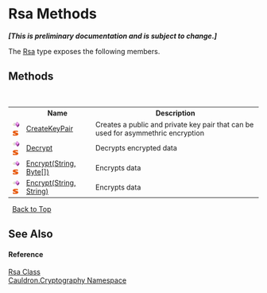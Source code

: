 # Rsa Methods
 _**\[This is preliminary documentation and is subject to change.\]**_

The <a href="T_Cauldron_Cryptography_Rsa">Rsa</a> type exposes the following members.


## Methods
&nbsp;<table><tr><th></th><th>Name</th><th>Description</th></tr><tr><td>![Public method](media/pubmethod.gif "Public method")![Static member](media/static.gif "Static member")</td><td><a href="M_Cauldron_Cryptography_Rsa_CreateKeyPair">CreateKeyPair</a></td><td>
Creates a public and private key pair that can be used for asymmethric encryption</td></tr><tr><td>![Public method](media/pubmethod.gif "Public method")![Static member](media/static.gif "Static member")</td><td><a href="M_Cauldron_Cryptography_Rsa_Decrypt">Decrypt</a></td><td>
Decrypts encrypted data</td></tr><tr><td>![Public method](media/pubmethod.gif "Public method")![Static member](media/static.gif "Static member")</td><td><a href="M_Cauldron_Cryptography_Rsa_Encrypt">Encrypt(String, Byte[])</a></td><td>
Encrypts data</td></tr><tr><td>![Public method](media/pubmethod.gif "Public method")![Static member](media/static.gif "Static member")</td><td><a href="M_Cauldron_Cryptography_Rsa_Encrypt_1">Encrypt(String, String)</a></td><td>
Encrypts data</td></tr></table>&nbsp;
<a href="#rsa-methods">Back to Top</a>

## See Also


#### Reference
<a href="T_Cauldron_Cryptography_Rsa">Rsa Class</a><br /><a href="N_Cauldron_Cryptography">Cauldron.Cryptography Namespace</a><br />